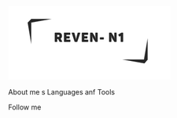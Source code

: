 [![Header](https://github.com/reven-n1/reven-n1/blob/main/assets/horizontal_on_white_by_logaster.png)](https://github.com/reven-n1)

About me
s
Languages anf Tools

Follow me
